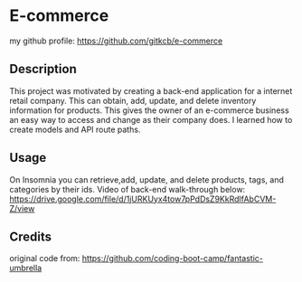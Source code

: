 # E-commerce
my github profile: https://github.com/gitkcb/e-commerce
## Description
This project was motivated by creating a back-end application for a internet retail company. This can obtain, add, update, and delete inventory information for products. This gives the owner of an e-commerce business an easy way to access and change as their company does. I learned how to create models and API route paths. 


## Usage
On Insomnia you can retrieve,add, update, and delete products, tags, and categories by their ids. 
Video of back-end walk-through below:
https://drive.google.com/file/d/1jURKUyx4tow7pPdDsZ9KkRdlfAbCVM-Z/view

## Credits

original code from: 
https://github.com/coding-boot-camp/fantastic-umbrella
